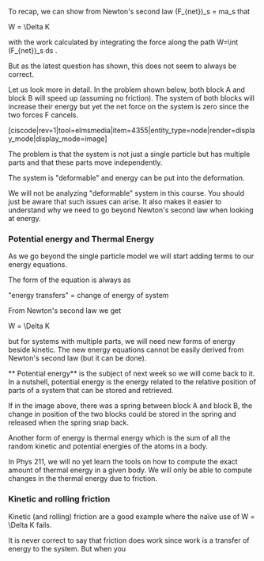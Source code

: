To recap, we can show from Newton's second law <lrn-math inline>(F_{net})_s = ma_s </lrn-math> that  

<lrn-math inline> W = \Delta K </lrn-math>

with the work calculated by integrating the force along the path <lrn-math inline>W=\int (F_{net})_s ds </lrn-math>.

But as the latest question has shown, this does not seem to always be correct. 

Let us look more in detail. In the problem shown below, both block A and block B will speed up (assuming no friction). The system of both blocks will increase their energy but yet the net force on the system is zero since the two forces F cancels.  

[ciscode|rev=1|tool=elmsmedia|item=4355|entity_type=node|render=display_mode|display_mode=image]

The problem is that the system is not just a single particle but has multiple parts and that these parts move independently. 

The system is "deformable" and energy can be put into the deformation. 

<lrndesign-sidenote label="Instructor Note" icon="bookmark" bg-color="#c2e5f2">
We will not be analyzing "deformable" system in this course. You should just be aware that such issues can arise. It also makes it easier to understand why we need to go beyond Newton's second law when looking at energy. 
</lrndesign-sidenote>

### Potential energy and Thermal Energy

As we go beyond the single particle model we will start adding terms to our energy equations. 

The form of the equation is always as 

"energy transfers" = change of energy of system

From Newton's second law we get 

<lrn-math inline> W = \Delta K  </lrn-math> 

but for systems with multiple parts, we will need new forms of energy beside kinetic. The new energy equations cannot be easily derived from Newton's second law (but it can be done).  

** Potential energy** is the subject of next week so we will come back to it. In a nutshell, potential energy is the energy related to the relative position of parts of a system that can be stored and retrieved.

If in the image above, there was a spring between block A and block B, the change in position of the two blocks could be stored in the spring and released when the spring snap back. 

Another form of energy is thermal energy which is the sum of all the random kinetic and potential energies of the atoms in a body. 

<lrndesign-sidenote label="Instructor Note" icon="bookmark" bg-color="#c2e5f2">
In Phys 211, we will no yet learn the tools on how to compute the exact amount of thermal energy in a given body. We will only be able to compute changes in the thermal energy due to friction. 
</lrndesign-sidenote>

### Kinetic and rolling friction

Kinetic (and rolling) friction are a good example where the naïve use of <lrn-math inline> W = \Delta K </lrn-math> fails. 

It is never correct to say that friction does work since work is a transfer of energy to the system. But when you 

